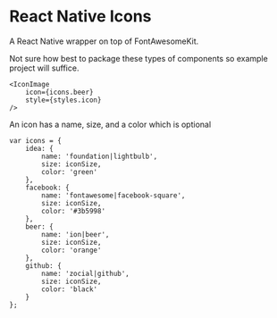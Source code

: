 # React Native Icons

A React Native wrapper on top of FontAwesomeKit.


Not sure how best to package these types of components so example project will suffice.

```
<IconImage
    icon={icons.beer}
    style={styles.icon}
/>
```


An icon has a name, size, and a color which is optional

```
var icons = {
    idea: {
        name: 'foundation|lightbulb',
        size: iconSize,
        color: 'green'
    },
    facebook: {
        name: 'fontawesome|facebook-square',
        size: iconSize,
        color: '#3b5998'
    },
    beer: {
        name: 'ion|beer',
        size: iconSize,
        color: 'orange'
    },
    github: {
        name: 'zocial|github',
        size: iconSize,
        color: 'black'
    }
};
```